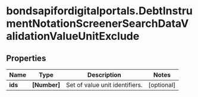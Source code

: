 # bondsapifordigitalportals.DebtInstrumentNotationScreenerSearchDataValidationValueUnitExclude

## Properties

Name | Type | Description | Notes
------------ | ------------- | ------------- | -------------
**ids** | **[Number]** | Set of value unit identifiers. | [optional] 



